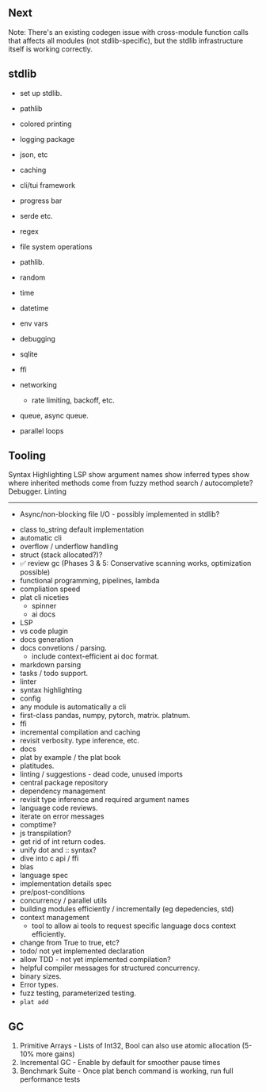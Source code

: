## Next

  Note: There's an existing codegen issue with cross-module function calls that affects all modules (not stdlib-specific), but
  the stdlib infrastructure itself is working correctly.
## stdlib
* set up stdlib. 

* pathlib
* colored printing 
* logging package
* json, etc
* caching
* cli/tui framework
* progress bar 
* serde etc. 
* regex
* file system operations 
* pathlib. 
* random 
* time
* datetime 
* env vars
* debugging 
* sqlite 
* ffi 
* networking
  * rate limiting, backoff, etc. 
* queue, async queue. 
* parallel loops


## Tooling
Syntax Highlighting
LSP
  show argument names
  show inferred types
  show where inherited methods come from
  fuzzy method search / autocomplete? 
Debugger. 
Linting

---

- Async/non-blocking file I/O - possibly implemented in stdlib? 
* class to_string default implementation
* automatic cli
* overflow / underflow handling
* struct (stack allocated?)?
* ✅ review gc (Phases 3 & 5: Conservative scanning works, optimization possible)
* functional programming, pipelines, lambda
* compliation speed
* plat cli niceties
  * spinner
  * ai docs
* LSP
* vs code plugin 
* docs generation 
* docs convetions / parsing. 
  * include context-efficient ai doc format. 
* markdown parsing 
* tasks / todo support. 
* linter 
* syntax highlighting
* config 
* any module is automatically a cli
* first-class pandas, numpy, pytorch, matrix. platnum. 
* ffi
* incremental compilation and caching 
* revisit verbosity. type inference, etc. 
* docs
* plat by example / the plat book
* platitudes. 
* linting / suggestions - dead code, unused imports
* central package repository
* dependency management 
* revisit type inference and required argument names 
* language code reviews. 
* iterate on error messages
* comptime? 
* js transpilation? 
* get rid of int return codes. 
* unify dot and :: syntax? 
* dive into c api / ffi
* blas
* language spec
* implementation details spec
* pre/post-conditions
* concurrency / parallel utils
* building modules efficiently / incrementally (eg depedencies, std) 
* context management 
  * tool to allow ai tools to request specific language docs context efficiently. 
* change from True to true, etc? 
* todo/ not yet implemented declaration
* allow TDD - not yet implemented compilation?
* helpful compiler messages for structured concurrency. 
* binary sizes. 
* Error types. 
* fuzz testing, parameterized testing. 
* `plat add` 




## GC

  1. Primitive Arrays - Lists of Int32, Bool
  can also use atomic allocation (5-10% more
  gains)
  2. Incremental GC - Enable by default for
  smoother pause times
  3. Benchmark Suite - Once plat bench command
  is working, run full performance tests

